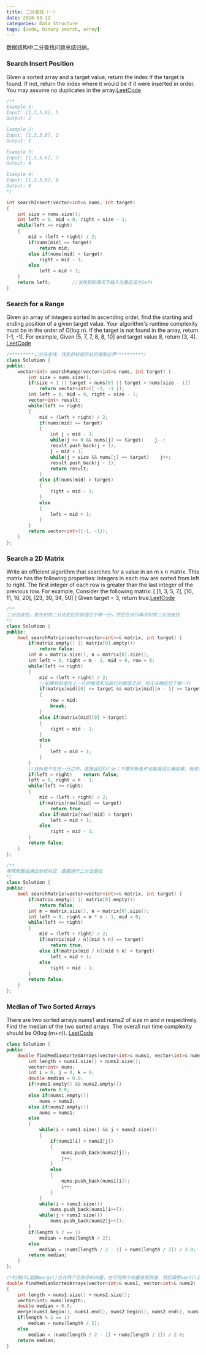 ```yaml
---
title: 二分查找（一）
date: 2018-03-12
categories: Data Structure
tags: [code, binary search, array]
---
```


数据结构中二分查找问题总结归纳。
<!--more-->

### Search Insert Position
Given a sorted array and a target value, return the index if the target is found. If not, return the index where it would be if it were inserted in order. You may assume no duplicates in the array.[LeetCode](https://leetcode.com/problems/search-insert-position/description/)
```cpp
/**
Example 1:
Input: [1,3,5,6], 5
Output: 2

Example 2:
Input: [1,3,5,6], 2
Output: 1

Example 3:
Input: [1,3,5,6], 7
Output: 4

Example 4:
Input: [1,3,5,6], 0
Output: 0
*/

int searchInsert(vector<int>& nums, int target) 
{
    int size = nums.size();
    int left = 0, mid = 0, right = size - 1;
    while(left <= right)
    {
        mid = (left + right) / 2;
        if(nums[mid] == target)
            return mid;
        else if(nums[mid] > target)
            right = mid - 1;
        else
            left = mid + 1;
    }
    return left;        //没找到的情况下插入位置应该为left
}
```

### Search for a Range
Given an array of integers sorted in ascending order, find the starting and ending position of a given target value.
Your algorithm's runtime complexity must be in the order of O(log n).
If the target is not found in the array, return [-1, -1].
For example, Given [5, 7, 7, 8, 8, 10] and target value 8, return [3, 4]. [LeetCode](https://leetcode.com/problems/search-for-a-range/description/)
```cpp
/*********二分法查找，找到目标值后前后搜索边界**********/
class Solution {
public:
    vector<int> searchRange(vector<int>& nums, int target) {
        int size = nums.size();
        if(size < 1 || target < nums[0] || target > nums[size - 1])
            return vector<int>({ -1, -1 });
        int left = 0, mid = 0, right = size - 1;
        vector<int> result;
        while(left <= right)
        {
            mid = (left + right) / 2;
            if(nums[mid] == target)
            {
                int j = mid - 1;
                while(j >= 0 && nums[j] == target)    j--;
                result.push_back(j + 1);
                j = mid + 1;
                while(j < size && nums[j] == target)    j++;
                result.push_back(j - 1);
                return result;
            }
            else if(nums[mid] > target)
            {
                right = mid - 1;
            }
            else 
            {
                left = mid + 1;
            }
        }
        return vector<int>({-1, -1});
    }
};
```

### Search a 2D Matrix
Write an efficient algorithm that searches for a value in an m x n matrix. This matrix has the following properties:
Integers in each row are sorted from left to right.
The first integer of each row is greater than the last integer of the previous row.
For example, Consider the following matrix:
[
  [1,   3,  5,  7],
  [10, 11, 16, 20],
  [23, 30, 34, 50]
]
Given target = 3, return true.[LeetCode](https://leetcode.com/problems/search-a-2d-matrix/description/)
```cpp
/**
二分法查找，首先利用二分法定位目标值位于哪一行，然后在该行再次利用二分法查找
*/
class Solution {
public:
    bool searchMatrix(vector<vector<int>>& matrix, int target) {
        if(matrix.empty() || matrix[0].empty())
            return false;
        int m = matrix.size(), n = matrix[0].size();
        int left = 0, right = m - 1, mid = 0, row = 0;
        while(left <= right)
        {
            mid = (left + right) / 2;
            //如果目标值在上一行的尾值和当前行的首值之间，则无法确定位于哪一行
            if(matrix[mid][0] <= target && matrix[mid][n - 1] >= target)
            {
                row = mid;
                break;
            }
            else if(matrix[mid][0] > target)
            {
                right = mid - 1;
            }
            else
            {
                left = mid + 1;
            }    
        }
        //目标值不在任一行之中，直接返回false；不要判断条件也能返回正确结果，但该条件更符合逻辑
        if(left > right)    return false;   
        left = 0, right = n - 1;
        while(left <= right)
        {
            mid = (left + right) / 2;
            if(matrix[row][mid] == target)
                return true;
            else if(matrix[row][mid] < target)
                left = mid + 1;
            else
                right = mid - 1;
        }
        return false;
    }
};

/**
矩阵和数组通过坐标对应，直接进行二分法查找
*/
class Solution {
public:
    bool searchMatrix(vector<vector<int>>& matrix, int target) {
        if(matrix.empty() || matrix[0].empty())
            return false;
        int m = matrix.size(), n = matrix[0].size();
        int left = 0, right = m * n - 1, mid = 0;
        while(left <= right)
        {
            mid = (left + right) / 2;
            if(matrix[mid / n][mid % n] == target)
                return true;
            else if(matrix[mid / n][mid % n] < target)
                left = mid + 1;
            else
                right = mid - 1;
        }
        return false;
    }
};
```

### Median of Two Sorted Arrays
There are two sorted arrays nums1 and nums2 of size m and n respectively. Find the median of the two sorted arrays. The overall run time complexity should be O(log (m+n)). [LeetCode](https://leetcode.com/problems/median-of-two-sorted-arrays/description/)
```cpp
class Solution {
public:
    double findMedianSortedArrays(vector<int>& nums1, vector<int>& nums2) {
        int length = nums1.size() + nums2.size();
        vector<int> nums;
        int i = 0, j = 0, k = 0;
        double median = 0.0;
        if(nums1.empty() && nums2.empty())
            return 0.0;
        else if(nums1.empty())
            nums = nums2;
        else if(nums2.empty())
            nums = nums1;
        else
        {
            while(i < nums1.size() && j < nums2.size())
            {
                if(nums1[i] > nums2[j])
                {
                    nums.push_back(nums2[j]);
                    j++;
                }
                else
                {
                    nums.push_back(nums1[i]);
                    i++;
                }
            }
            while(i < nums1.size())
                nums.push_back(nums1[i++]);
            while(j < nums2.size())
                nums.push_back(nums2[j++]);
        }
        if(length % 2 == 1)
            median = nums[length / 2];
        else
            median = (nums[length / 2 - 1] + nums[length / 2]) / 2.0;
        return median;
    }
};

/*利用STL函数merge()合并两个已排序的向量，也可将两个向量首尾拼接，然后调用sort()函数*/
double findMedianSortedArrays(vector<int>& nums1, vector<int>& nums2) 
{
    int length = nums1.size() + nums2.size();
    vector<int> nums(length);
    double median = 0.0;       
    merge(nums1.begin(), nums1.end(), nums2.begin(), nums2.end(), nums.begin());
    if(length % 2 == 1)
        median = nums[length / 2];
    else
        median = (nums[length / 2 - 1] + nums[length / 2]) / 2.0;
    return median;
}
```

